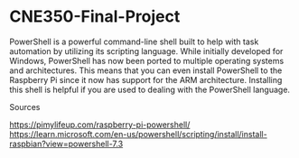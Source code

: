 # CNE350-Final-Project
PowerShell is a powerful command-line shell built to help with task automation by utilizing its scripting language.  While initially developed for Windows, PowerShell has now been ported to multiple operating systems and architectures. This means that you can even install PowerShell to the Raspberry Pi since it now has support for the ARM architecture. Installing this shell is helpful if you are used to dealing with the PowerShell language.

Sources

https://pimylifeup.com/raspberry-pi-powershell/
https://learn.microsoft.com/en-us/powershell/scripting/install/install-raspbian?view=powershell-7.3
